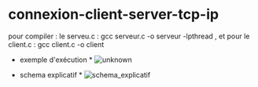 # connexion-client-server-tcp-ip
pour compiler :
le serveu.c : gcc serveur.c -o serveur -lpthread , et pour 
le client.c : gcc client.c -o client

* exemple d'exécution *
![unknown](https://user-images.githubusercontent.com/73532355/147503357-4af6b185-c491-4576-8e6b-b007e2ff264b.png)

* schema explicatif *
![schema_explicatif](https://user-images.githubusercontent.com/73532355/147503297-4a0690a6-7fb6-4a2f-81df-aede87d60e4e.png)
